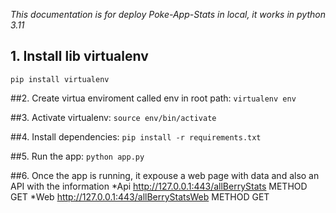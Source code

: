 *This documentation is for deploy Poke-App-Stats in local, it works in python 3.11*

## 1. Install lib virtualenv
`pip install virtualenv`

##2. Create virtua enviroment called env in root path:
`virtualenv env`

##3. Activate virtualenv:
`source env/bin/activate`

##4. Install dependencies:
`pip install -r requirements.txt`

##5. Run the app:
`python app.py`

##6. Once the app is running, it expouse a web page with data and also an API with the information
*Api http://127.0.0.1:443/allBerryStats METHOD GET
*Web http://127.0.0.1:443/allBerryStatsWeb METHOD GET

